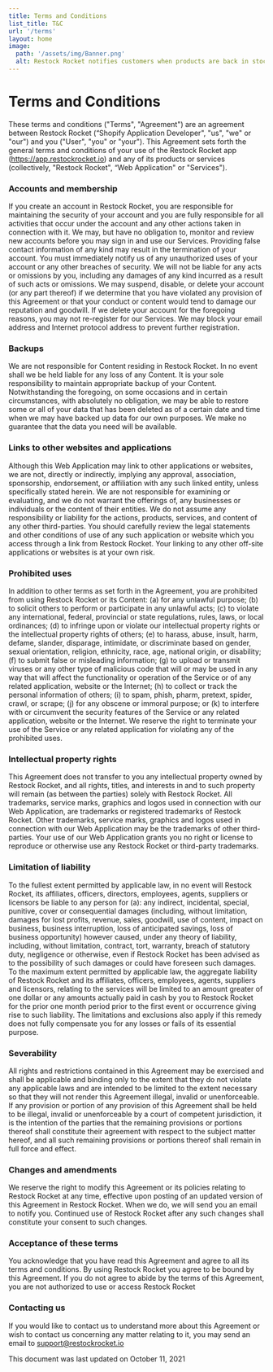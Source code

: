 ```yaml
---
title: Terms and Conditions
list_title: T&C
url: '/terms'
layout: home
image:
  path: '/assets/img/Banner.png'
  alt: Restock Rocket notifies customers when products are back in stock
---
```


<h1 class="page-heading">Terms and Conditions<br/></h1>

These terms and conditions ("Terms", "Agreement") are an agreement between Restock Rocket (“Shopify Application Developer", "us", "we" or "our") and you ("User", "you" or "your"). This Agreement sets forth the general terms and conditions of your use of the Restock Rocket app (https://app.restockrocket.io) and any of its products or services (collectively, "Restock Rocket", “Web Application" or "Services").

### Accounts and membership
If you create an account in Restock Rocket, you are responsible for maintaining the security of your account and you are fully responsible for all activities that occur under the account and any other actions taken in connection with it. We may, but have no obligation to, monitor and review new accounts before you may sign in and use our Services. Providing false contact information of any kind may result in the termination of your account. You must immediately notify us of any unauthorized uses of your account or any other breaches of security. We will not be liable for any acts or omissions by you, including any damages of any kind incurred as a result of such acts or omissions. We may suspend, disable, or delete your account (or any part thereof) if we determine that you have violated any provision of this Agreement or that your conduct or content would tend to damage our reputation and goodwill. If we delete your account for the foregoing reasons, you may not re-register for our Services. We may block your email address and Internet protocol address to prevent further registration.

### Backups
We are not responsible for Content residing in Restock Rocket. In no event shall we be held liable for any loss of any Content. It is your sole responsibility to maintain appropriate backup of your Content. Notwithstanding the foregoing, on some occasions and in certain circumstances, with absolutely no obligation, we may be able to restore some or all of your data that has been deleted as of a certain date and time when we may have backed up data for our own purposes. We make no guarantee that the data you need will be available.

### Links to other websites and applications
Although this Web Application may link to other applications or websites, we are not, directly or indirectly, implying any approval, association, sponsorship, endorsement, or affiliation with any such linked entity, unless specifically stated herein. We are not responsible for examining or evaluating, and we do not warrant the offerings of, any businesses or individuals or the content of their entities. We do not assume any responsibility or liability for the actions, products, services, and content of any other third-parties. You should carefully review the legal statements and other conditions of use of any such application or website which you access through a link from Restock Rocket. Your linking to any other off-site applications or websites is at your own risk.

### Prohibited uses
In addition to other terms as set forth in the Agreement, you are prohibited from using Restock Rocket or its Content: (a) for any unlawful purpose; (b) to solicit others to perform or participate in any unlawful acts; (c) to violate any international, federal, provincial or state regulations, rules, laws, or local ordinances; (d) to infringe upon or violate our intellectual property rights or the intellectual property rights of others; (e) to harass, abuse, insult, harm, defame, slander, disparage, intimidate, or discriminate based on gender, sexual orientation, religion, ethnicity, race, age, national origin, or disability; (f) to submit false or misleading information; (g) to upload or transmit viruses or any other type of malicious code that will or may be used in any way that will affect the functionality or operation of the Service or of any related application, website or the Internet; (h) to collect or track the personal information of others; (i) to spam, phish, pharm, pretext, spider, crawl, or scrape; (j) for any obscene or immoral purpose; or (k) to interfere with or circumvent the security features of the Service or any related application, website or the Internet. We reserve the right to terminate your use of the Service or any related application for violating any of the prohibited uses.

### Intellectual property rights
This Agreement does not transfer to you any intellectual property owned by Restock Rocket, and all rights, titles, and interests in and to such property will remain (as between the parties) solely with Restock Rocket. All trademarks, service marks, graphics and logos used in connection with our Web Application, are trademarks or registered trademarks of Restock Rocket. Other trademarks, service marks, graphics and logos used in connection with our Web Application may be the trademarks of other third-parties. Your use of our Web Application grants you no right or license to reproduce or otherwise use any Restock Rocket or third-party trademarks.

### Limitation of liability
To the fullest extent permitted by applicable law, in no event will Restock Rocket, its affiliates, officers, directors, employees, agents, suppliers or licensors be liable to any person for (a): any indirect, incidental, special, punitive, cover or consequential damages (including, without limitation, damages for lost profits, revenue, sales, goodwill, use of content, impact on business, business interruption, loss of anticipated savings, loss of business opportunity) however caused, under any theory of liability, including, without limitation, contract, tort, warranty, breach of statutory duty, negligence or otherwise, even if Restock Rocket has been advised as to the possibility of such damages or could have foreseen such damages. To the maximum extent permitted by applicable law, the aggregate liability of Restock Rocket and its affiliates, officers, employees, agents, suppliers and licensors, relating to the services will be limited to an amount greater of one dollar or any amounts actually paid in cash by you to Restock Rocket for the prior one month period prior to the first event or occurrence giving rise to such liability. The limitations and exclusions also apply if this remedy does not fully compensate you for any losses or fails of its essential purpose.

### Severability
All rights and restrictions contained in this Agreement may be exercised and shall be applicable and binding only to the extent that they do not violate any applicable laws and are intended to be limited to the extent necessary so that they will not render this Agreement illegal, invalid or unenforceable. If any provision or portion of any provision of this Agreement shall be held to be illegal, invalid or unenforceable by a court of competent jurisdiction, it is the intention of the parties that the remaining provisions or portions thereof shall constitute their agreement with respect to the subject matter hereof, and all such remaining provisions or portions thereof shall remain in full force and effect.

### Changes and amendments
We reserve the right to modify this Agreement or its policies relating to Restock Rocket at any time, effective upon posting of an updated version of this Agreement in Restock Rocket. When we do, we will send you an email to notify you. Continued use of Restock Rocket after any such changes shall constitute your consent to such changes.

### Acceptance of these terms
You acknowledge that you have read this Agreement and agree to all its terms and conditions. By using Restock Rocket you agree to be bound by this Agreement. If you do not agree to abide by the terms of this Agreement, you are not authorized to use or access Restock Rocket

### Contacting us
If you would like to contact us to understand more about this Agreement or wish to contact us concerning any matter relating to it, you may send an email to support@restockrocket.io

This document was last updated on October 11, 2021
